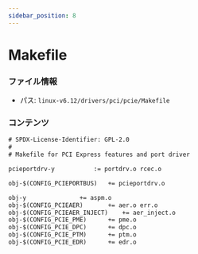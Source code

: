 ```yaml
---
sidebar_position: 8
---
```

# Makefile

### ファイル情報

- パス: `linux-v6.12/drivers/pci/pcie/Makefile`

### コンテンツ

```txt
# SPDX-License-Identifier: GPL-2.0
#
# Makefile for PCI Express features and port driver

pcieportdrv-y			:= portdrv.o rcec.o

obj-$(CONFIG_PCIEPORTBUS)	+= pcieportdrv.o

obj-y				+= aspm.o
obj-$(CONFIG_PCIEAER)		+= aer.o err.o
obj-$(CONFIG_PCIEAER_INJECT)	+= aer_inject.o
obj-$(CONFIG_PCIE_PME)		+= pme.o
obj-$(CONFIG_PCIE_DPC)		+= dpc.o
obj-$(CONFIG_PCIE_PTM)		+= ptm.o
obj-$(CONFIG_PCIE_EDR)		+= edr.o

```
